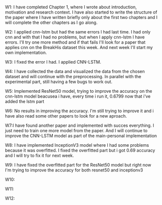 W1: I have completed Chapter 1, where I wrote about introduction, motivation and research context. I have also started to write the structure of the paper where I have written briefly only about the first two chapters and I will complete the other chapters as I go along.

W2: I applied cnn-lstm but had the same errors I had last time.  I had only cnn and with that I had no problems, but when I apply cnn-lstm I have errors.  I'll try one more method and if that fails I'll look for a paper that applies cnn on the BreakHis dataset this week.  And next week I'll start my own implementation.

W3: I fixed the error I had. I applied CNN-LSTM.

W4: I have collected the data and visualized the data from the chosen dataset and will continue with the preprocessing. In parallel with the experimental part, still having a few bugs to work out.

W5: Implemented ResNet50 model, trying to improve the accuracy on the cnn-lstm model beacusea i have, every time i run it, 0.6799 now that i've added the lstm part

W6: No results in improving the accuracy. I'm still trying to improve it and i have also read some other papers to look for a new aproach.

W7:I have found another paper and implemented with succes everything. I just need to train one more model from the paper. And I will continue to improve the CNN-LSTM model as part of the main-personal implementation

W8: I have implemented InceptionV3 model where I had some problems because it was overfitted. I fixed the overfitted part but i got 0.69 accuracy and I will try to fix it for next week.

W9: I have fixed the overfitted part for the ResNet50 model but right now I'm trying to improve the accuracy for both resnet50 and inceptionv3

W10:

W11:

W12:
